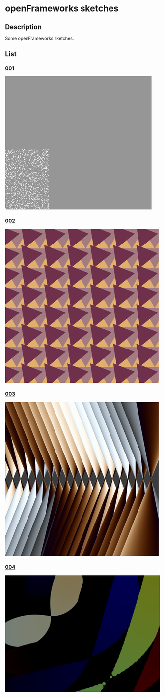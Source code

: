 # openFrameworks sketches

## Description
Some openFrameworks sketches.

## List

### [001](https://github.com/drewtchrist/openframeworks-sketches/tree/master/first_sketch/src)
  ![Sketch 001](stills/sketch001.png)
### [002](https://github.com/drewtchrist/openframeworks-sketches/tree/master/sketch002/src)
  ![Sketch 002](stills/sketch002.png)
### [003](https://github.com/drewtchrist/openframeworks-sketches/tree/master/sketch003/src)
  ![Sketch 003](stills/sketch003.png)
### [004](https://github.com/drewtchrist/openframeworks-sketches/tree/master/sketch004/src)
  ![Sketch 004](stills/sketch004.png)


